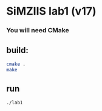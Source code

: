 # SiMZIIS lab1 (v17)

### You will need CMake

## build:
```bash
cmake .
make
```
## run

```bash
./lab1
```